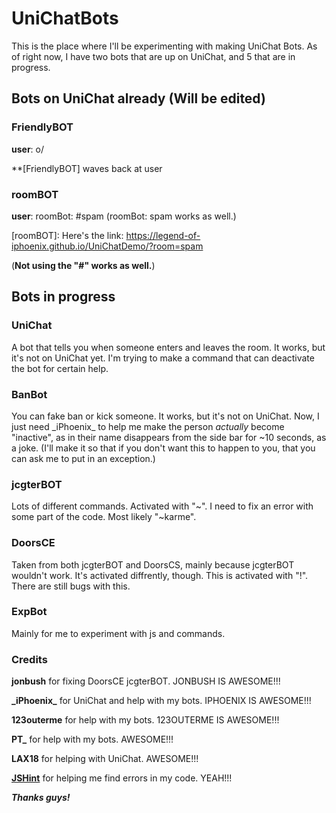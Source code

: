 # UniChatBots
This is the place where I'll be experimenting with making UniChat Bots. As of right now, I have two bots that are up on UniChat, and 5 that are in progress. 

## Bots on UniChat already (Will be edited)

### FriendlyBOT
**user**: o/

**[FriendlyBOT] waves back at user

### roomBOT
**user**: roomBot: #spam  (roomBot: spam works as well.)

[roomBOT]: Here's the link: https://legend-of-iphoenix.github.io/UniChatDemo/?room=spam

(**Not using the "\#\" works as well.**)
## Bots in progress

### UniChat
A bot that tells you when someone enters and leaves the room. It works, but it's not on UniChat yet. I'm trying to make a command that can deactivate the bot for certain help. 

### BanBot
You can fake ban or kick someone. It works, but it's not on UniChat. Now, I just need \_iPhoenix\_ to help me make the person *actually* become "inactive", as in their name disappears from the side bar for ~10 seconds, as a joke. (I'll make it so that if you don't want this to happen to you, that you can ask me to put in an exception.)

### jcgterBOT
Lots of different commands. Activated with "~". I need to fix an error with some part of the code. Most likely "~karme".

### DoorsCE
Taken from both jcgterBOT and DoorsCS, mainly because jcgterBOT wouldn't work. It's activated diffrently, though. This is activated with "!". There are still bugs with this. 

### ExpBot
Mainly for me to experiment with js and commands.

### Credits

**jonbush** for fixing DoorsCE jcgterBOT. JONBUSH IS AWESOME!!! 

**\_iPhoenix\_** for UniChat and help with my bots. IPHOENIX IS AWESOME!!!

**123outerme** for help with my bots. 123OUTERME IS AWESOME!!!

**PT\_** for help with my bots. AWESOME!!!

**LAX18** for helping with UniChat. AWESOME!!!

**[JSHint](http://jshint.com/)** for helping me find errors in my code. YEAH!!!

***Thanks guys!***
